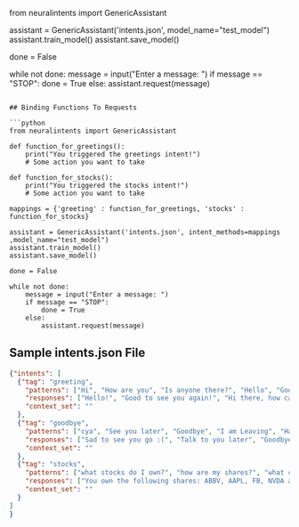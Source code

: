 
from neuralintents import GenericAssistant

assistant = GenericAssistant('intents.json', model_name="test_model")
assistant.train_model()
assistant.save_model()

done = False

while not done:
    message = input("Enter a message: ")
    if message == "STOP":
        done = True
    else:
        assistant.request(message)
```

## Binding Functions To Requests

```python
from neuralintents import GenericAssistant

def function_for_greetings():
    print("You triggered the greetings intent!")
    # Some action you want to take

def function_for_stocks():
    print("You triggered the stocks intent!")
    # Some action you want to take

mappings = {'greeting' : function_for_greetings, 'stocks' : function_for_stocks}

assistant = GenericAssistant('intents.json', intent_methods=mappings ,model_name="test_model")
assistant.train_model()
assistant.save_model()

done = False

while not done:
    message = input("Enter a message: ")
    if message == "STOP":
        done = True
    else:
        assistant.request(message)
```
## Sample intents.json File
```json
{"intents": [
  {"tag": "greeting",
    "patterns": ["Hi", "How are you", "Is anyone there?", "Hello", "Good day", "Whats up", "Hey", "greetings"],
    "responses": ["Hello!", "Good to see you again!", "Hi there, how can I help?"],
    "context_set": ""
  },
  {"tag": "goodbye",
    "patterns": ["cya", "See you later", "Goodbye", "I am Leaving", "Have a Good day", "bye", "cao", "see ya"],
    "responses": ["Sad to see you go :(", "Talk to you later", "Goodbye!"],
    "context_set": ""
  },
  {"tag": "stocks",
    "patterns": ["what stocks do I own?", "how are my shares?", "what companies am I investing in?", "what am I doing in the markets?"],
    "responses": ["You own the following shares: ABBV, AAPL, FB, NVDA and an ETF of the S&P 500 Index!"],
    "context_set": ""
  }
]
}
```